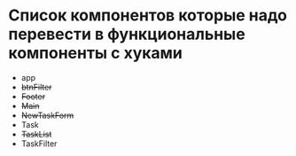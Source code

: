 # Список компонентов которые надо перевести в функциональные компоненты с хуками

- app
- ~~btnFilter~~
- ~~Footer~~
- ~~Main~~
- ~~NewTaskForm~~
- Task
- ~~TaskList~~
- TaskFilter
